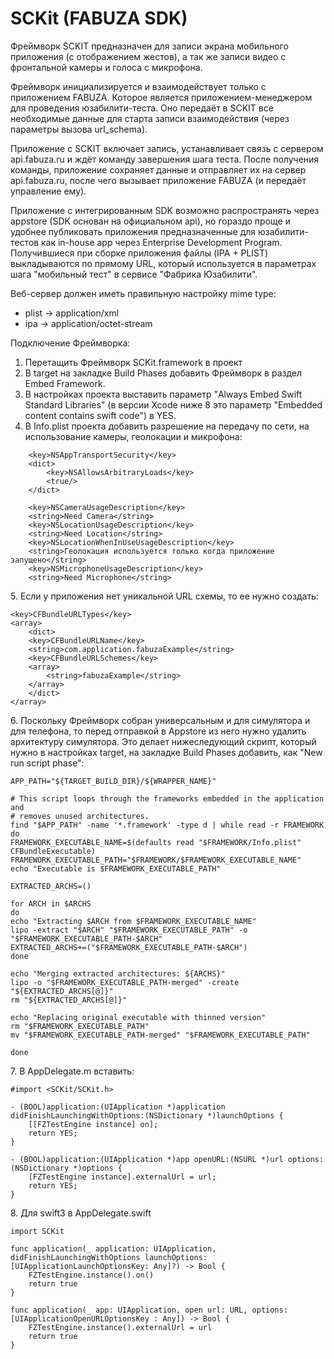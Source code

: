 # SCKit (FABUZA SDK)

Фреймворк SCKIT предназначен для записи экрана мобильного приложения (с отображением жестов), а так же записи видео с фронтальной камеры и голоса с микрофона.

Фреймворк инициализируется и взаимодействует только с приложением FABUZA. Которое является приложением-менеджером для проведения юзабилити-теста. Оно передаёт в SCKIT все необходимые данные для старта записи взаимодействия (через параметры вызова url_schema). 

Приложение с SCKIT включает запись, устанавливает связь с сервером api.fabuza.ru и ждёт команду завершения шага теста. После получения команды, приложение сохраняет данные и отправляет их на сервер api.fabuza.ru, после чего вызывает приложение FABUZA (и передаёт управление ему).

Приложение с интегрированным SDK возможно распространять через appstore (SDK основан на официальном api), но гораздо проще и удобнее публиковать приложения предназначенные для юзабилити-тестов как in-house app через Enterprise Development Program. Получившиеся при сборке приложения файлы (IPA + PLIST) выкладываются по прямому URL, который используется в параметрах шага "мобильный тест" в сервисе "Фабрика Юзабилити".

Веб-сервер должен иметь правильную настройку mime type:
* plist -> application/xml
* ipa -> application/octet-stream

Подключение Фреймворка:
1. Перетащить Фреймворк SCKit.framework в проект
2. В target на закладке Build Phases добавить Фреймворк в раздел Embed Framework.
3. В настройках проекта выставить параметр "Always Embed Swift Standard Libraries" (в версии Xcode ниже 8 это параметр "Embedded content contains swift code") в YES.
4. В Info.plist проекта добавить разрешение на передачу по сети, на использование камеры, геолокации и микрофона:
```
    <key>NSAppTransportSecurity</key>
    <dict>
        <key>NSAllowsArbitraryLoads</key>
        <true/>
    </dict>

    <key>NSCameraUsageDescription</key>
    <string>Need Camera</string>
    <key>NSLocationUsageDescription</key>
    <string>Need Location</string>
    <key>NSLocationWhenInUseUsageDescription</key>
    <string>Геолокация используется только когда приложение запущено</string>
    <key>NSMicrophoneUsageDescription</key>
    <string>Need Microphone</string>
```


5\. Если у приложения нет уникальной URL схемы, то ее нужно создать:

```
<key>CFBundleURLTypes</key>
<array>
    <dict>
    <key>CFBundleURLName</key>
    <string>com.application.fabuzaExample</string>
    <key>CFBundleURLSchemes</key>
    <array>
        <string>fabuzaExample</string>
    </array>
    </dict>
</array>
```


6\. Поскольку Фреймворк собран универсальным и для симулятора и для телефона, то перед отправкой в Appstore из него нужно удалить архитектуру симулятора. Это делает нижеследующий скрипт, который нужно в настройках target, на закладке Build Phases добавить, как "New run script phase":

```
APP_PATH="${TARGET_BUILD_DIR}/${WRAPPER_NAME}"

# This script loops through the frameworks embedded in the application and
# removes unused architectures.
find "$APP_PATH" -name '*.framework' -type d | while read -r FRAMEWORK
do
FRAMEWORK_EXECUTABLE_NAME=$(defaults read "$FRAMEWORK/Info.plist" CFBundleExecutable)
FRAMEWORK_EXECUTABLE_PATH="$FRAMEWORK/$FRAMEWORK_EXECUTABLE_NAME"
echo "Executable is $FRAMEWORK_EXECUTABLE_PATH"

EXTRACTED_ARCHS=()

for ARCH in $ARCHS
do
echo "Extracting $ARCH from $FRAMEWORK_EXECUTABLE_NAME"
lipo -extract "$ARCH" "$FRAMEWORK_EXECUTABLE_PATH" -o "$FRAMEWORK_EXECUTABLE_PATH-$ARCH"
EXTRACTED_ARCHS+=("$FRAMEWORK_EXECUTABLE_PATH-$ARCH")
done

echo "Merging extracted architectures: ${ARCHS}"
lipo -o "$FRAMEWORK_EXECUTABLE_PATH-merged" -create "${EXTRACTED_ARCHS[@]}"
rm "${EXTRACTED_ARCHS[@]}"

echo "Replacing original executable with thinned version"
rm "$FRAMEWORK_EXECUTABLE_PATH"
mv "$FRAMEWORK_EXECUTABLE_PATH-merged" "$FRAMEWORK_EXECUTABLE_PATH"

done
```


7\. В AppDelegate.m вставить:

```
#import <SCKit/SCKit.h>

- (BOOL)application:(UIApplication *)application didFinishLaunchingWithOptions:(NSDictionary *)launchOptions {
    [[FZTestEngine instance] on];
    return YES;
}

- (BOOL)application:(UIApplication *)app openURL:(NSURL *)url options:(NSDictionary *)options {
    [FZTestEngine instance].externalUrl = url;
    return YES;
}
```

8\. Для swift3 в AppDelegate.swift

```
import SCKit

func application(_ application: UIApplication, didFinishLaunchingWithOptions launchOptions: [UIApplicationLaunchOptionsKey: Any]?) -> Bool {
    FZTestEngine.instance().on()
    return true
}

func application(_ app: UIApplication, open url: URL, options: [UIApplicationOpenURLOptionsKey : Any]) -> Bool {
    FZTestEngine.instance().externalUrl = url
    return true
}
```

